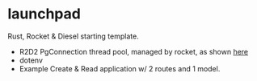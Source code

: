# launchpad

Rust, Rocket & Diesel starting template.

  - R2D2 PgConnection thread pool, managed by rocket, as shown [here](https://rocket.rs/guide/state/#databases)
  - dotenv
  - Example Create & Read application w/ 2 routes and 1 model.
